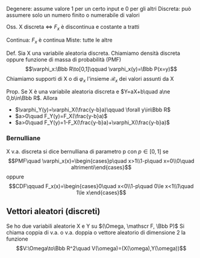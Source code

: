 
Degenere: assume valore 1 per un certo input e 0 per gli altri
Discreta: può assumere solo un numero finito o numerabile di valori

Oss. X discreta $\iff$ $F_x$ è discontinua e costante a tratti

Continua: $F_x$ è continua
Miste: tutte le altre

Def. Sia X una variabile aleatoria discreta. Chiamiamo densità discreta oppure funzione di massa di probabilità (PMF)
$$\varphi_x:\Bbb R\to[0,1]\qquad \varphi_x(y)=\Bbb P(x=y)$$
Chiamiamo supporti di X o di $\varphi_x$ l'insieme $\mathcal R_x$ dei valori assunti da X

Prop. Se X è una variabile aleatoria discreta e $Y=aX+b\quad a\ne 0,b\in\Bbb R$. Allora 
- $\varphi_Y(y)=\varphi_X(\frac{y-b}a)\qquad \forall y\in\Bbb R$
- $a>0\quad F_Y(y)=F_X(\frac{y-b}a)$
- $a>0\quad F_Y(y)=1-F_X(\frac{y-b}a)+\varphi_X(\frac{y-b}a)$


### Bernulliane
X v.a. discreta si dice bernulliana di parametro p con $p\in[0,1]$ se 
$$PMF\quad \varphi_x(x)=\begin{cases}p\quad x>1\\1-p\quad x=0\\0\quad altrimenti\end{cases}$$
oppure
$$CDF\qquad F_x(x)=\begin{cases}0\quad x<0\\1-p\quad 0\le x<1\\1\quad 1\le x\end{cases}$$
## Vettori aleatori (discreti)
Se ho due variabili aleatorie X e Y su $(\Omega, \mathscr F, \Bbb P)$
Si chiama coppia di v.a. o v.a. doppia o vettore aleatorio di dimensione 2 la funzione 
$$V:\Omega\to\Bbb R^2\quad V(\omega)=(X(\omega),Y(\omega))$$